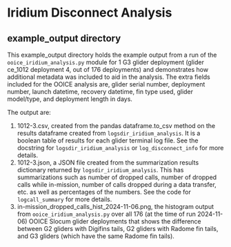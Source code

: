 # Iridium Disconnect Analysis
## example_output directory

This example_output directory holds the example output from a run of the 
`ooice_iridium_analysis.py` module for 1 G3 glider deployment (glider ce_1012 
deployment 4, out of 176 deployments) and demonstrates how additional metadata 
was included to aid in the analysis. The extra fields included for the OOICE 
analysis are, glider serial number, deployment number, launch datetime, 
recovery datetime, fin type used, glider model/type, and deployment length in 
days.

The output are:
 1. 1012-3.csv, created from the pandas dataframe.to_csv method on the results 
    dataframe created from `logsdir_iridium_analysis`. It is a boolean table of 
    results for each glider terminal log file.  See the docstring for 
    `logsdir_iridium_analysis` or `log_disconnect_info` for more details.
 2. 1012-3.json, a JSON file created from the summarization results dictionary 
    returned by `logsdir_iridium_analysis`.  This has summarizations such as 
    number of dropped calls, number of dropped calls while in-mission, number of
    calls dropped during a data transfer, etc. as well as percentages of the
    numbers. See the code for `logcall_summary` for more details.
 3. in-mission_dropped_calls_hist_2024-11-06.png, the histogram output 
    from `ooice_iridium_analysis.py` over all 176 (at the time of run 
    2024-11-06) OOICE Slocum glider deployments that shows the difference 
    between G2 gliders with Digifins tails, G2 gliders with Radome fin tails, 
    and G3 gliders (which have the same Radome fin tails).
